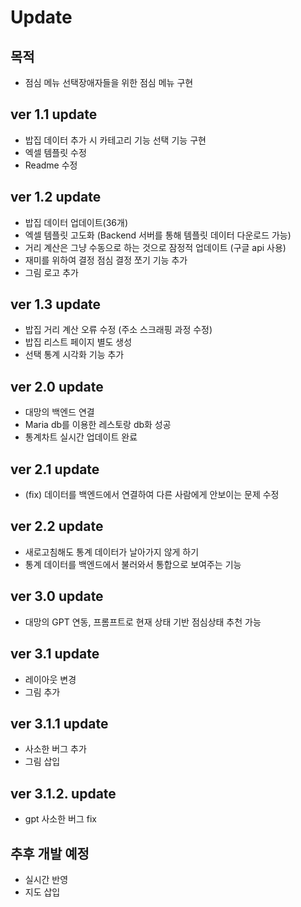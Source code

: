 # Update

## 목적
- 점심 메뉴 선택장애자들을 위한 점심 메뉴 구현

## ver 1.1 update
- 밥집 데이터 추가 시 카테고리 기능 선택 기능 구현
- 엑셀 템플릿 수정
- Readme 수정

## ver 1.2 update
- 밥집 데이터 업데이트(36개)
- 엑셀 템플릿 고도화 (Backend 서버를 통해 템플릿 데이터 다운로드 가능)
- 거리 계산은 그냥 수동으로 하는 것으로 잠정적 업데이트 (구글 api 사용)
- 재미를 위하여 결정 점심 결정 쪼기 기능 추가
- 그림 로고 추가

## ver 1.3 update
- 밥집 거리 계산 오류 수정 (주소 스크래핑 과정 수정)
- 밥집 리스트 페이지 별도 생성
- 선택 통계 시각화 기능 추가

## ver 2.0 update
- 대망의 백엔드 연결
- Maria db를 이용한 레스토랑 db화 성공
- 통계차트 실시간 업데이트 완료

## ver 2.1 update
- (fix) 데이터를 백엔드에서 연결하여 다른 사람에게 안보이는 문제 수정

## ver 2.2 update
- 새로고침해도 통계 데이터가 날아가지 않게 하기
- 통계 데이터를 백엔드에서 불러와서 통합으로 보여주는 기능

## ver 3.0 update
- 대망의 GPT 연동, 프롬프트로 현재 상태 기반 점심상태 추천 가능

## ver 3.1 update
- 레이아웃 변경
- 그림 추가

## ver 3.1.1 update
- 사소한 버그 추가
- 그림 삽입

## ver 3.1.2. update
- gpt 사소한 버그 fix

## 추후 개발 예정
- 실시간 반영
- 지도 삽입